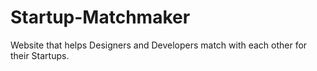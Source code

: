 # Startup-Matchmaker
Website that helps Designers and Developers match with each other for their Startups.
